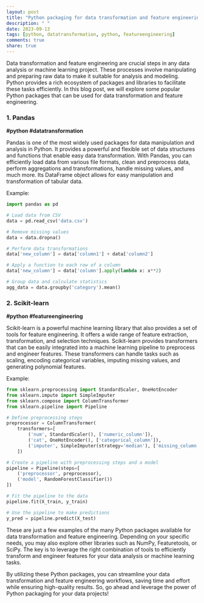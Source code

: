 ```yaml
---
layout: post
title: "Python packaging for data transformation and feature engineering"
description: " "
date: 2023-09-13
tags: [python, datatransformation, python, featureengineering]
comments: true
share: true
---
```


Data transformation and feature engineering are crucial steps in any data analysis or machine learning project. These processes involve manipulating and preparing raw data to make it suitable for analysis and modeling. Python provides a rich ecosystem of packages and libraries to facilitate these tasks efficiently. In this blog post, we will explore some popular Python packages that can be used for data transformation and feature engineering.

### 1. Pandas

**#python #datatransformation**

Pandas is one of the most widely used packages for data manipulation and analysis in Python. It provides a powerful and flexible set of data structures and functions that enable easy data transformation. With Pandas, you can efficiently load data from various file formats, clean and preprocess data, perform aggregations and transformations, handle missing values, and much more. Its DataFrame object allows for easy manipulation and transformation of tabular data.

Example:

```python
import pandas as pd

# Load data from CSV
data = pd.read_csv('data.csv')

# Remove missing values
data = data.dropna()

# Perform data transformations
data['new_column'] = data['column1'] + data['column2']

# Apply a function to each row of a column
data['new_column'] = data['column'].apply(lambda x: x**2)

# Group data and calculate statistics
agg_data = data.groupby('category').mean()
```

### 2. Scikit-learn

**#python #featureengineering**

Scikit-learn is a powerful machine learning library that also provides a set of tools for feature engineering. It offers a wide range of feature extraction, transformation, and selection techniques. Scikit-learn provides transformers that can be easily integrated into a machine learning pipeline to preprocess and engineer features. These transformers can handle tasks such as scaling, encoding categorical variables, imputing missing values, and generating polynomial features.

Example:

```python
from sklearn.preprocessing import StandardScaler, OneHotEncoder
from sklearn.impute import SimpleImputer
from sklearn.compose import ColumnTransformer
from sklearn.pipeline import Pipeline

# Define preprocessing steps
preprocessor = ColumnTransformer(
    transformers=[
        ('num', StandardScaler(), ['numeric_column']),
        ('cat', OneHotEncoder(), ['categorical_column']),
        ('imputer', SimpleImputer(strategy='median'), ['missing_column'])
    ])

# Create a pipeline with preprocessing steps and a model
pipeline = Pipeline(steps=[
    ('preprocessor', preprocessor),
    ('model', RandomForestClassifier())
])

# Fit the pipeline to the data
pipeline.fit(X_train, y_train)

# Use the pipeline to make predictions
y_pred = pipeline.predict(X_test)
```

These are just a few examples of the many Python packages available for data transformation and feature engineering. Depending on your specific needs, you may also explore other libraries such as NumPy, Featuretools, or SciPy. The key is to leverage the right combination of tools to efficiently transform and engineer features for your data analysis or machine learning tasks.

By utilizing these Python packages, you can streamline your data transformation and feature engineering workflows, saving time and effort while ensuring high-quality results. So, go ahead and leverage the power of Python packaging for your data projects!